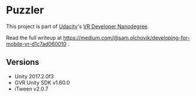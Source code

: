 # Puzzler

This project is part of [Udacity](https://www.udacity.com "Udacity - Be in demand")'s [VR Developer Nanodegree](https://www.udacity.com/course/vr-developer-nanodegree--nd017).

Read the full writeup at https://medium.com/@sam.olchovik/developing-for-mobile-vr-d1c7ad060010 .

## Versions
- Unity 2017.2.0f3
- GVR Unity SDK v1.60.0
- iTween v2.0.7
